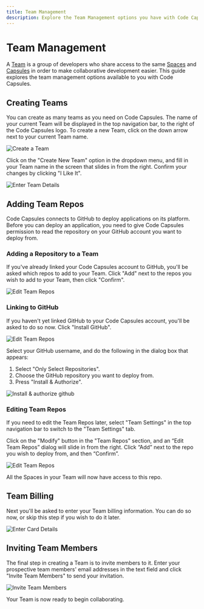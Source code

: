 ```yaml
---
title: Team Management
description: Explore the Team Management options you have with Code Capsules.
---
```


# Team Management

A [Team](../../FAQ/what-is-a-team/) is a group of developers who share access to the same [Spaces](../../FAQ/what-is-a-space/) and [Capsules](../../FAQ/what-is-a-capsule/) in order to make collaborative development easier. This guide explores the team management options available to you with Code Capsules.

## Creating Teams

You can create as many teams as you need on Code Capsules. The name of your current Team will be displayed in the top navigation bar, to the right of the Code Capsules logo. To create a new Team, click on the down arrow next to your current Team name. 

![Create a Team](../assets/reference/team-management/create-team.png)

Click on the "Create New Team" option in the dropdown menu, and fill in your Team name in the screen that slides in from the right. Confirm your changes by clicking "I Like It".

![Enter Team Details](../assets/reference/team-management/enter-team-details.png)

## Adding Team Repos

Code Capsules connects to GitHub to deploy applications on its platform. Before you can deploy an application, you need to give Code Capsules permission to read the repository on your GitHub account you want to deploy from.

### Adding a Repository to a Team 

If you've already linked your Code Capsules account to GitHub, you'll be asked which repos to add to your Team. Click "Add" next to the repos you wish to add to your Team, then click "Confirm".

![Edit Team Repos](../assets/reference/team-management/edit-team-repos-git.png)

### Linking to GitHub

If you haven't yet linked GitHub to your Code Capsules account, you'll be asked to do so now. Click "Install GitHub".

![Edit Team Repos](../assets/reference/team-management/edit-team-repos-no-git.png)

Select your GitHub username, and do the following in the dialog box that appears:

1. Select "Only Select Repositories".
2. Choose the GitHub repository you want to deploy from.
3. Press "Install & Authorize".

![Install & authorize github](../assets/deployment/angular/github-integration.png)

### Editing Team Repos

If you need to edit the Team Repos later, select "Team Settings" in the top navigation bar to switch to the "Team Settings" tab.

Click on the "Modify" button in the "Team Repos" section, and an “Edit Team Repos” dialog will slide in from the right. Click “Add” next to the repo you wish to deploy from, and then “Confirm”.

![Edit Team Repos](../assets/deployment/angular/team-repos.gif)

All the Spaces in your Team will now have access to this repo.

## Team Billing 

Next you'll be asked to enter your Team billing information. You can do so now, or skip this step if you wish to do it later.

![Enter Card Details](../assets/reference/capsule-billing/card-details.png)

## Inviting Team Members

The final step in creating a Team is to invite members to it. Enter your prospective team members' email addresses in the text field and click "Invite Team Members" to send your invitation.

![Invite Team Members](../assets/reference/team-management/team-members.png)

Your Team is now ready to begin collaborating.



 





